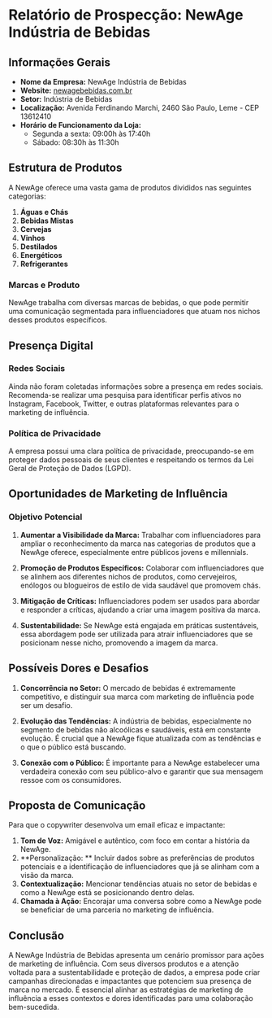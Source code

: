 # Relatório de Prospecção: NewAge Indústria de Bebidas

## Informações Gerais

- **Nome da Empresa:** NewAge Indústria de Bebidas
- **Website:** [newagebebidas.com.br](https://www.newagebebidas.com.br)
- **Setor:** Indústria de Bebidas
- **Localização:** Avenida Ferdinando Marchi, 2460 São Paulo, Leme - CEP 13612410
- **Horário de Funcionamento da Loja:** 
  - Segunda a sexta: 09:00h às 17:40h
  - Sábado: 08:30h às 11:30h

## Estrutura de Produtos

A NewAge oferece uma vasta gama de produtos divididos nas seguintes categorias:

1. **Águas e Chás**
2. **Bebidas Mistas**
3. **Cervejas**
4. **Vinhos**
5. **Destilados**
6. **Energéticos**
7. **Refrigerantes**

### Marcas e Produto

NewAge trabalha com diversas marcas de bebidas, o que pode permitir uma comunicação segmentada para influenciadores que atuam nos nichos desses produtos específicos.

## Presença Digital

### Redes Sociais

Ainda não foram coletadas informações sobre a presença em redes sociais. Recomenda-se realizar uma pesquisa para identificar perfis ativos no Instagram, Facebook, Twitter, e outras plataformas relevantes para o marketing de influência.

### Política de Privacidade

A empresa possui uma clara política de privacidade, preocupando-se em proteger dados pessoais de seus clientes e respeitando os termos da Lei Geral de Proteção de Dados (LGPD).

## Oportunidades de Marketing de Influência

### Objetivo Potencial

1. **Aumentar a Visibilidade da Marca:** Trabalhar com influenciadores para ampliar o reconhecimento da marca nas categorias de produtos que a NewAge oferece, especialmente entre públicos jovens e millennials.
   
2. **Promoção de Produtos Específicos:** Colaborar com influenciadores que se alinhem aos diferentes nichos de produtos, como cervejeiros, enólogos ou blogueiros de estilo de vida saudável que promovem chás.

3. **Mitigação de Críticas:** Influenciadores podem ser usados para abordar e responder a críticas, ajudando a criar uma imagem positiva da marca.

4. **Sustentabilidade:** Se NewAge está engajada em práticas sustentáveis, essa abordagem pode ser utilizada para atrair influenciadores que se posicionam nesse nicho, promovendo a imagem da marca.

## Possíveis Dores e Desafios

1. **Concorrência no Setor:** O mercado de bebidas é extremamente competitivo, e distinguir sua marca com marketing de influência pode ser um desafio. 
   
2. **Evolução das Tendências:** A indústria de bebidas, especialmente no segmento de bebidas não alcoólicas e saudáveis, está em constante evolução. É crucial que a NewAge fique atualizada com as tendências e o que o público está buscando.

3. **Conexão com o Público:** É importante para a NewAge estabelecer uma verdadeira conexão com seu público-alvo e garantir que sua mensagem ressoe com os consumidores.

## Proposta de Comunicação

Para que o copywriter desenvolva um email eficaz e impactante:

1. **Tom de Voz:** Amigável e autêntico, com foco em contar a história da NewAge.
2. **Personalização: ** Incluir dados sobre as preferências de produtos potenciais e a identificação de influenciadores que já se alinham com a visão da marca.
3. **Contextualização:** Mencionar tendências atuais no setor de bebidas e como a NewAge está se posicionando dentro delas.
4. **Chamada à Ação:** Encorajar uma conversa sobre como a NewAge pode se beneficiar de uma parceria no marketing de influência.

## Conclusão

A NewAge Indústria de Bebidas apresenta um cenário promissor para ações de marketing de influência. Com seus diversos produtos e a atenção voltada para a sustentabilidade e proteção de dados, a empresa pode criar campanhas direcionadas e impactantes que potenciem sua presença de marca no mercado. É essencial alinhar as estratégias de marketing de influência a esses contextos e dores identificadas para uma colaboração bem-sucedida.